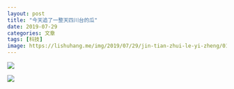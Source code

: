 ```yaml
---
layout: post
title: "今天追了一整天四川台的瓜"
date: 2019-07-29
categories: 文章
tags: [科技]
image: https://lishuhang.me/img/2019/07/29/jin-tian-zhui-le-yi-zheng/01.png
---
```


![](https://mmbiz.qpic.cn/mmbiz_png/AdRKyBVLoHK0icIZ6ibk3TDqf7viaulAm1H9lclxIaxUACCPVHrRyfbjGV91kQaRxpoHDiaJ18mGWPhV0rr2cykG1A/640?wx_fmt=png)

![](https://lishuhang.me/img/2019/07/29/jin-tian-zhui-le-yi-zheng/01.png)